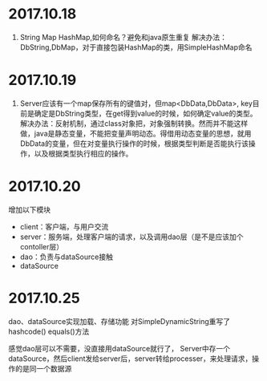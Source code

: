 # 2017.10.18
1. String Map HashMap,如何命名？避免和java原生重复
  解决办法：DbString,DbMap，对于直接包装HashMap的类，用SimpleHashMap命名
# 2017.10.19
1. Server应该有一个map保存所有的键值对，但map<DbData,DbData>, key目前是确定是DbString类型，在get得到value的时候，如何确定value的类型。
  解决办法：反射机制，通过class对象把，对象强制转换。然而并不能这样做，java是静态变量，不能把变量声明动态。得借用动态变量的思想，就用DbData的变量，但在对变量执行操作的时候，根据类型判断是否能执行该操作，以及根据类型执行相应的操作。

# 2017.10.20

增加以下模块

- client：客户端，与用户交流
- server：服务端，处理客户端的请求，以及调用dao层（是不是应该加个contoller层）
- dao：负责与dataSource接触
- dataSource

# 2017.10.25
dao、dataSource实现加载、存储功能
对SimpleDynamicString重写了hashcode() equals()方法

感觉dao层可以不需要，没直接用dataSource就行了，
Server中存一个dataSource，然后client发给server后，server转给processer，来处理请求，操作的是同一个数据源

